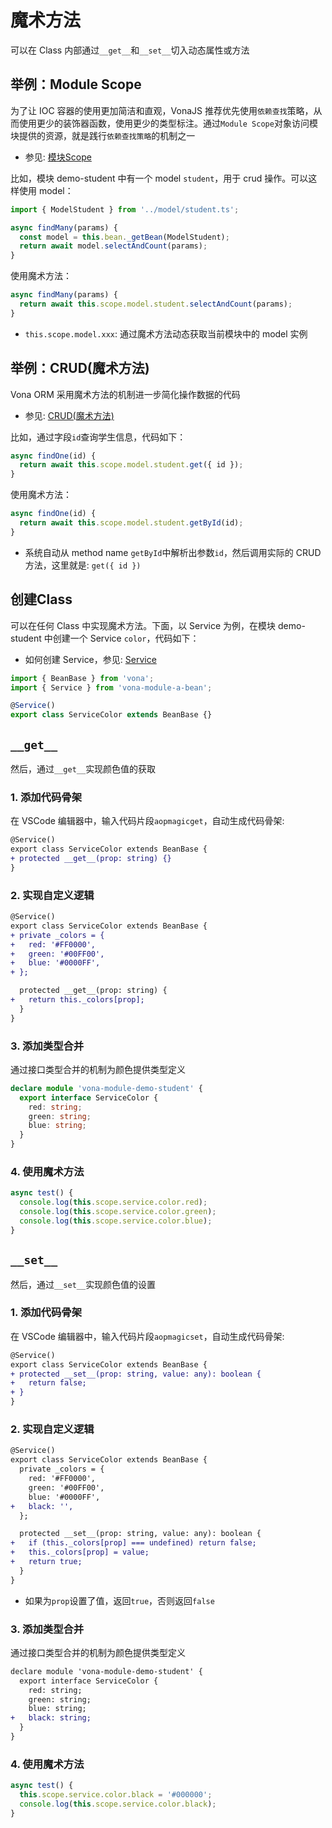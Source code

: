 # 魔术方法

可以在 Class 内部通过`__get__`和`__set__`切入动态属性或方法

## 举例：Module Scope

为了让 IOC 容器的使用更加简洁和直观，VonaJS 推荐优先使用`依赖查找`策略，从而使用更少的装饰器函数，使用更少的类型标注。通过`Module Scope`对象访问模块提供的资源，就是践行`依赖查找策略`的机制之一

- 参见: [模块Scope](../../essentials/scope/introduction.md)

比如，模块 demo-student 中有一个 model `student`，用于 crud 操作。可以这样使用 model：

``` typescript
import { ModelStudent } from '../model/student.ts';

async findMany(params) {
  const model = this.bean._getBean(ModelStudent);
  return await model.selectAndCount(params);
}
```

使用魔术方法：

``` typescript
async findMany(params) {
  return await this.scope.model.student.selectAndCount(params);
}
```

- `this.scope.model.xxx`: 通过魔术方法动态获取当前模块中的 model 实例

## 举例：CRUD(魔术方法)

Vona ORM 采用魔术方法的机制进一步简化操作数据的代码

- 参见: [CRUD(魔术方法)](../../techniques/orm/crud-magic.md)

比如，通过字段`id`查询学生信息，代码如下：

``` typescript
async findOne(id) {
  return await this.scope.model.student.get({ id });
}
```

使用魔术方法：

``` typescript
async findOne(id) {
  return await this.scope.model.student.getById(id);
}
```

- 系统自动从 method name `getById`中解析出参数`id`，然后调用实际的 CRUD 方法，这里就是: `get({ id })`

## 创建Class

可以在任何 Class 中实现魔术方法。下面，以 Service 为例，在模块 demo-student 中创建一个 Service `color`，代码如下：

- 如何创建 Service，参见: [Service](../../essentials/api/service.md)

``` typescript
import { BeanBase } from 'vona';
import { Service } from 'vona-module-a-bean';

@Service()
export class ServiceColor extends BeanBase {}
```

## `__get__`

然后，通过`__get__`实现颜色值的获取

### 1. 添加代码骨架

在 VSCode 编辑器中，输入代码片段`aopmagicget`，自动生成代码骨架:

``` diff
@Service()
export class ServiceColor extends BeanBase {
+ protected __get__(prop: string) {}
}
```

### 2. 实现自定义逻辑

``` diff
@Service()
export class ServiceColor extends BeanBase {
+ private _colors = {
+   red: '#FF0000',
+   green: '#00FF00',
+   blue: '#0000FF',
+ };

  protected __get__(prop: string) {
+   return this._colors[prop];
  }
}
```

### 3. 添加类型合并

通过接口类型合并的机制为颜色提供类型定义

``` typescript
declare module 'vona-module-demo-student' {
  export interface ServiceColor {
    red: string;
    green: string;
    blue: string;
  }
}
```

### 4. 使用魔术方法

```typescript
async test() {
  console.log(this.scope.service.color.red);
  console.log(this.scope.service.color.green);
  console.log(this.scope.service.color.blue);
}
```

## `__set__`

然后，通过`__set__`实现颜色值的设置

### 1. 添加代码骨架

在 VSCode 编辑器中，输入代码片段`aopmagicset`，自动生成代码骨架:

``` diff
@Service()
export class ServiceColor extends BeanBase {
+ protected __set__(prop: string, value: any): boolean {
+   return false;
+ }
}
```

### 2. 实现自定义逻辑

``` diff
@Service()
export class ServiceColor extends BeanBase {
  private _colors = {
    red: '#FF0000',
    green: '#00FF00',
    blue: '#0000FF',
+   black: '',
  };

  protected __set__(prop: string, value: any): boolean {
+   if (this._colors[prop] === undefined) return false;
+   this._colors[prop] = value;
+   return true;
  }
}
```

- 如果为`prop`设置了值，返回`true`，否则返回`false`

### 3. 添加类型合并

通过接口类型合并的机制为颜色提供类型定义

``` diff
declare module 'vona-module-demo-student' {
  export interface ServiceColor {
    red: string;
    green: string;
    blue: string;
+   black: string;
  }
}
```

### 4. 使用魔术方法

```typescript
async test() {
  this.scope.service.color.black = '#000000';
  console.log(this.scope.service.color.black);
}
```
